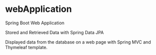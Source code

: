 # webApplication
Spring Boot Web Application

Stored and Retrieved Data with Spring Data JPA

Displayed data from the database on a web page with Spring MVC and Thymeleaf template.
